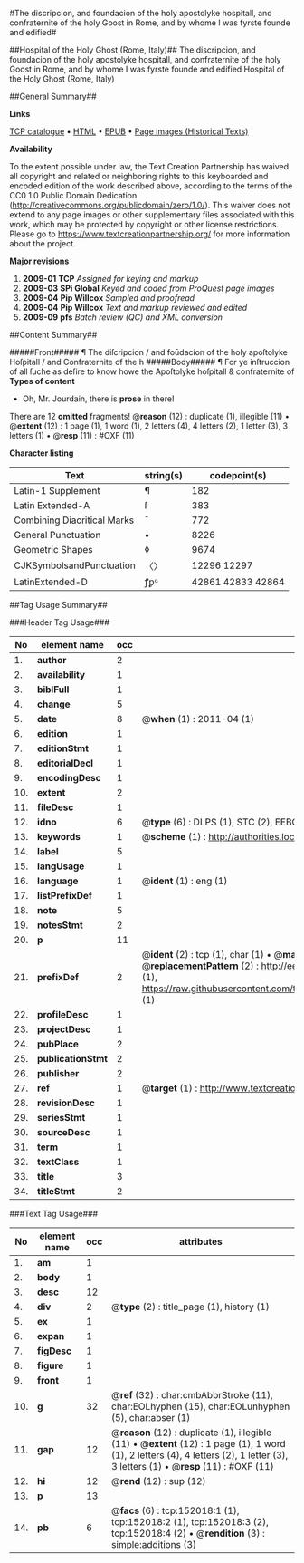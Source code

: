 #The discripcion, and foundacion of the holy apostolyke hospitall, and confraternite of the holy Goost in Rome, and by whome I was fyrste founde and edified#

##Hospital of the Holy Ghost (Rome, Italy)##
The discripcion, and foundacion of the holy apostolyke hospitall, and confraternite of the holy Goost in Rome, and by whome I was fyrste founde and edified
Hospital of the Holy Ghost (Rome, Italy)

##General Summary##

**Links**

[TCP catalogue](http://www.ota.ox.ac.uk/tcp/)  • 
[HTML](http://tei.it.ox.ac.uk/tcp/Texts-HTML/free/A73/A73090.html)  • 
[EPUB](http://tei.it.ox.ac.uk/tcp/Texts-EPUB/free/A73/A73090.epub) • 
[Page images (Historical Texts)](https://historicaltexts.jisc.ac.uk/eebo-99898724e)

**Availability**

To the extent possible under law, the Text Creation Partnership has waived all copyright and related or neighboring rights to this keyboarded and encoded edition of the work described above, according to the terms of the CC0 1.0 Public Domain Dedication (http://creativecommons.org/publicdomain/zero/1.0/). This waiver does not extend to any page images or other supplementary files associated with this work, which may be protected by copyright or other license restrictions. Please go to https://www.textcreationpartnership.org/ for more information about the project.

**Major revisions**

1. __2009-01__ __TCP__ *Assigned for keying and markup*
1. __2009-03__ __SPi Global__ *Keyed and coded from ProQuest page images*
1. __2009-04__ __Pip Willcox__ *Sampled and proofread*
1. __2009-04__ __Pip Willcox__ *Text and markup reviewed and edited*
1. __2009-09__ __pfs__ *Batch review (QC) and XML conversion*

##Content Summary##

#####Front#####
¶ The diſcripcion  /  and foūdacion of the holy apoſtolyke Hoſpitall  /  and Confraternite of the h
#####Body#####
¶ For ye inſtruccion of all ſuche as deſire to know howe the Apoſtolyke hoſpitall & confraternite of
**Types of content**

  * Oh, Mr. Jourdain, there is **prose** in there!

There are 12 **omitted** fragments! 
 @__reason__ (12) : duplicate (1), illegible (11)  •  @__extent__ (12) : 1 page (1), 1 word (1), 2 letters (4), 4 letters (2), 1 letter (3), 3 letters (1)  •  @__resp__ (11) : #OXF (11)

**Character listing**


|Text|string(s)|codepoint(s)|
|---|---|---|
|Latin-1 Supplement|¶|182|
|Latin Extended-A|ſ|383|
|Combining             Diacritical Marks|̄|772|
|General Punctuation|•|8226|
|Geometric Shapes|◊|9674|
|CJKSymbolsandPunctuation|〈〉|12296 12297|
|LatinExtended-D|ꝭꝑꝰ|42861 42833 42864|

##Tag Usage Summary##

###Header Tag Usage###

|No|element name|occ|attributes|
|---|---|---|---|
|1.|__author__|2||
|2.|__availability__|1||
|3.|__biblFull__|1||
|4.|__change__|5||
|5.|__date__|8| @__when__ (1) : 2011-04 (1)|
|6.|__edition__|1||
|7.|__editionStmt__|1||
|8.|__editorialDecl__|1||
|9.|__encodingDesc__|1||
|10.|__extent__|2||
|11.|__fileDesc__|1||
|12.|__idno__|6| @__type__ (6) : DLPS (1), STC (2), EEBO-CITATION (1), PROQUEST (1), VID (1)|
|13.|__keywords__|1| @__scheme__ (1) : http://authorities.loc.gov/ (1)|
|14.|__label__|5||
|15.|__langUsage__|1||
|16.|__language__|1| @__ident__ (1) : eng (1)|
|17.|__listPrefixDef__|1||
|18.|__note__|5||
|19.|__notesStmt__|2||
|20.|__p__|11||
|21.|__prefixDef__|2| @__ident__ (2) : tcp (1), char (1)  •  @__matchPattern__ (2) : ([0-9\-]+):([0-9IVX]+) (1), (.+) (1)  •  @__replacementPattern__ (2) : http://eebo.chadwyck.com/downloadtiff?vid=$1&page=$2 (1), https://raw.githubusercontent.com/textcreationpartnership/Texts/master/tcpchars.xml#$1 (1)|
|22.|__profileDesc__|1||
|23.|__projectDesc__|1||
|24.|__pubPlace__|2||
|25.|__publicationStmt__|2||
|26.|__publisher__|2||
|27.|__ref__|1| @__target__ (1) : http://www.textcreationpartnership.org/docs/. (1)|
|28.|__revisionDesc__|1||
|29.|__seriesStmt__|1||
|30.|__sourceDesc__|1||
|31.|__term__|1||
|32.|__textClass__|1||
|33.|__title__|3||
|34.|__titleStmt__|2||


###Text Tag Usage###

|No|element name|occ|attributes|
|---|---|---|---|
|1.|__am__|1||
|2.|__body__|1||
|3.|__desc__|12||
|4.|__div__|2| @__type__ (2) : title_page (1), history (1)|
|5.|__ex__|1||
|6.|__expan__|1||
|7.|__figDesc__|1||
|8.|__figure__|1||
|9.|__front__|1||
|10.|__g__|32| @__ref__ (32) : char:cmbAbbrStroke (11), char:EOLhyphen (15), char:EOLunhyphen (5), char:abser (1)|
|11.|__gap__|12| @__reason__ (12) : duplicate (1), illegible (11)  •  @__extent__ (12) : 1 page (1), 1 word (1), 2 letters (4), 4 letters (2), 1 letter (3), 3 letters (1)  •  @__resp__ (11) : #OXF (11)|
|12.|__hi__|12| @__rend__ (12) : sup (12)|
|13.|__p__|13||
|14.|__pb__|6| @__facs__ (6) : tcp:152018:1 (1), tcp:152018:2 (1), tcp:152018:3 (2), tcp:152018:4 (2)  •  @__rendition__ (3) : simple:additions (3)|
